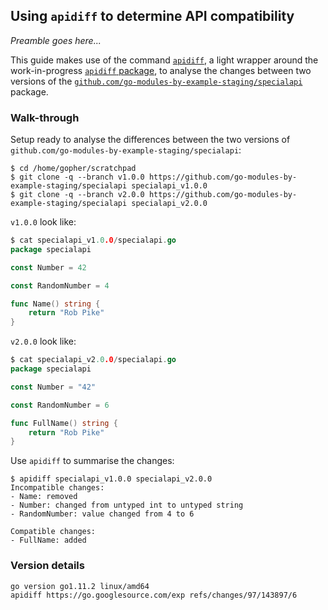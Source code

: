 <!-- __JSON: gobin -m -run myitcv.io/cmd/egrunner script.sh # LONG ONLINE

## Using `apidiff` to determine API compatibility

_Preamble goes here..._

This guide makes use of the command [`apidiff`]({{PrintOut "apidiff repo"}}), a light wrapper around the
work-in-progress [`apidiff` package](https://go-review.googlesource.com/c/exp/+/143897), to analyse the changes between
two versions of the [`{{PrintOut "specialapi package"}}`]({{PrintOut "specialapi repo"}}) package.

### Walk-through

Setup ready to analyse the differences between the two versions of `{{PrintOut "specialapi package"}}`:

```
{{PrintBlock "setup" -}}
```

`v1.0.0` look like:

```go
{{PrintBlockOut "v1.0.0" -}}
```

`v2.0.0` look like:

```go
{{PrintBlockOut "v2.0.0" -}}
```

Use `apidiff` to summarise the changes:

```
{{PrintBlock "changes" -}}
```

### Version details

```
{{PrintBlockOut "version details" -}}
```

-->

## Using `apidiff` to determine API compatibility

_Preamble goes here..._

This guide makes use of the command [`apidiff`](https://github.com/go-modules-by-example-staging/apidiff), a light wrapper around the
work-in-progress [`apidiff` package](https://go-review.googlesource.com/c/exp/+/143897), to analyse the changes between
two versions of the [`github.com/go-modules-by-example-staging/specialapi`](https://github.com/go-modules-by-example-staging/specialapi) package.

### Walk-through

Setup ready to analyse the differences between the two versions of `github.com/go-modules-by-example-staging/specialapi`:

```
$ cd /home/gopher/scratchpad
$ git clone -q --branch v1.0.0 https://github.com/go-modules-by-example-staging/specialapi specialapi_v1.0.0
$ git clone -q --branch v2.0.0 https://github.com/go-modules-by-example-staging/specialapi specialapi_v2.0.0
```

`v1.0.0` look like:

```go
$ cat specialapi_v1.0.0/specialapi.go
package specialapi

const Number = 42

const RandomNumber = 4

func Name() string {
	return "Rob Pike"
}
```

`v2.0.0` look like:

```go
$ cat specialapi_v2.0.0/specialapi.go
package specialapi

const Number = "42"

const RandomNumber = 6

func FullName() string {
	return "Rob Pike"
}
```

Use `apidiff` to summarise the changes:

```
$ apidiff specialapi_v1.0.0 specialapi_v2.0.0
Incompatible changes:
- Name: removed
- Number: changed from untyped int to untyped string
- RandomNumber: value changed from 4 to 6

Compatible changes:
- FullName: added
```

### Version details

```
go version go1.11.2 linux/amd64
apidiff https://go.googlesource.com/exp refs/changes/97/143897/6
```

<!-- END -->
